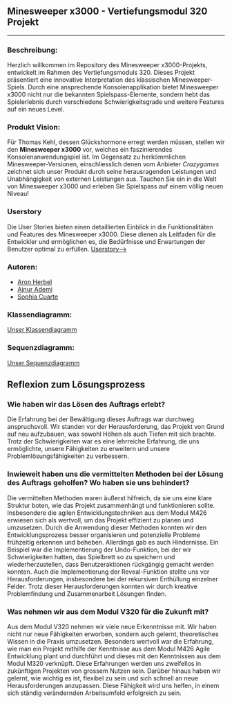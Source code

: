 ## Minesweeper x3000 - Vertiefungsmodul 320 Projekt
---

### Beschreibung:
Herzlich willkommen im Repository des Minesweeper x3000-Projekts, entwickelt im Rahmen des Vertiefungsmoduls 320. Dieses Projekt präsentiert eine innovative Interpretation des klassischen Minesweeper-Spiels. Durch eine ansprechende Konsolenapplikation bietet Minesweeper x3000 nicht nur die bekannten Spielspass-Elemente, sondern hebt das Spielerlebnis durch verschiedene Schwierigkeitsgrade und weitere Features auf ein neues Level.

### Produkt Vision:
Für Thomas Kehl,
dessen Glückshormone erregt werden müssen,
stellen wir den **Minesweeper x3000** vor,
welches ein faszinierendes Konsolenanwendungspiel ist.
Im Gegensatz zu herkömmlichen Minesweeper-Versionen, einschliesslich denen vom Anbieter *Crazygames*
zeichnet sich unser Produkt durch seine herausragenden Leistungen und Unabhängigkeit von externen Leistungen aus.
Tauchen Sie ein in die Welt von Minesweeper x3000 und erleben Sie Spielspass auf einem völlig neuen Niveau!

### Userstory
Die User Stories bieten einen detaillierten Einblick in die Funktionalitäten und Features des Minesweeper x3000. Diese dienen als Leitfaden für die Entwickler und ermöglichen es, die Bedürfnisse und Erwartungen der Benutzer optimal zu erfüllen.
[Userstory-->](https://github.com/ajnurademi/Minesweeper-ajnur-aron-sophia/issues)

### Autoren:
- [Aron Herbel](https://github.com/aronherbel)
- [Ajnur Ademi](https://github.com/ajnurademi)
- [Sophia Cuarte](https://github.com/sophiacuarte)

### Klassendiagramm:
[Unser Klassendiagramm](https://github.com/ajnurademi/Minesweeper-ajnur-aron-sophia/blob/main/Klassendiagramm%20-%20Minesweeper%20(ajnur%2Caron%20%26%20sophia).pdf)

### Sequenzdiagramm:
[Unser Sequenzdiagramm](https://github.com/ajnurademi/Minesweeper-ajnur-aron-sophia/blob/main/Sequenzdiagramm%20Minesweeper%20(ajnur%2C%20aron%20%26%20sophia).pdf)


## Reflexion zum Lösungsprozess

### Wie haben wir das Lösen des Auftrags erlebt?
Die Erfahrung bei der Bewältigung dieses Auftrags war durchweg anspruchsvoll. Wir standen vor der Herausforderung, das Projekt von Grund auf neu aufzubauen, was sowohl Höhen als auch Tiefen mit sich brachte. Trotz der Schwierigkeiten war es eine lehrreiche Erfahrung, die uns ermöglichte, unsere Fähigkeiten zu erweitern und unsere Problemlösungsfähigkeiten zu verbessern.

### Inwieweit haben uns die vermittelten Methoden bei der Lösung des Auftrags geholfen? Wo haben sie uns behindert?
Die vermittelten Methoden waren äußerst hilfreich, da sie uns eine klare Struktur boten, wie das Projekt zusammenhängt und funktionieren sollte. Insbesondere die agilen Entwicklungstechniken aus dem Modul M426 erwiesen sich als wertvoll, um das Projekt effizient zu planen und umzusetzen. Durch die Anwendung dieser Methoden konnten wir den Entwicklungsprozess besser organisieren und potenzielle Probleme frühzeitig erkennen und beheben. Allerdings gab es auch Hindernisse. Ein Beispiel war die Implementierung der Undo-Funktion, bei der wir Schwierigkeiten hatten, das Spielbrett so zu speichern und wiederherzustellen, dass Benutzeraktionen rückgängig gemacht werden konnten. Auch die Implementierung der Reveal-Funktion stellte uns vor Herausforderungen, insbesondere bei der rekursiven Enthüllung einzelner Felder. Trotz dieser Herausforderungen konnten wir durch kreative Problemfindung und Zusammenarbeit Lösungen finden.

### Was nehmen wir aus dem Modul V320 für die Zukunft mit?
Aus dem Modul V320 nehmen wir viele neue Erkenntnisse mit. Wir haben nicht nur neue Fähigkeiten erworben, sondern auch gelernt, theoretisches Wissen in die Praxis umzusetzen. Besonders wertvoll war die Erfahrung, wie man ein Projekt mithilfe der Kenntnisse aus dem Modul M426 Agile Entwicklung plant und durchführt und dieses mit den Kenntnissen aus dem Modul M320 verknüpft. Diese Erfahrungen werden uns zweifellos in zukünftigen Projekten von grossem Nutzen sein. Darüber hinaus haben wir gelernt, wie wichtig es ist, flexibel zu sein und sich schnell an neue Herausforderungen anzupassen. Diese Fähigkeit wird uns helfen, in einem sich ständig verändernden Arbeitsumfeld erfolgreich zu sein.


